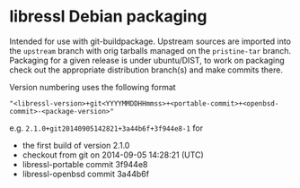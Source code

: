 # libressl Debian packaging

Intended for use with git-buildpackage. Upstream sources are imported into the
`upstream` branch with orig tarballs managed on the `pristine-tar` branch.
Packaging for a given release is under ubuntu/DIST, to work on packaging
check out the appropriate distribution branch(s) and make commits there.

Version numbering uses the following format

    "<libressl-version>+git<YYYYMMDDHHmmss>+<portable-commit>+<openbsd-commit>-<package-version>"

e.g. `2.1.0+git20140905142821+3a44b6f+3f944e8-1` for

- the first build of version 2.1.0
- checkout from git on 2014-09-05 14:28:21 (UTC)
- libressl-portable commit 3f944e8
- libressl-openbsd commit 3a44b6f

